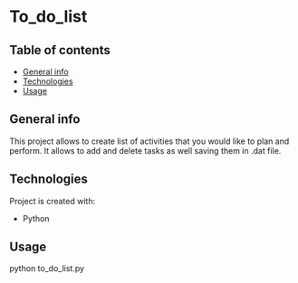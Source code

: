 # To_do_list
## Table of contents
* [General info](#general-info)
* [Technologies](#technologies)
* [Usage](#usage)

## General info
This project allows to create list of activities that you would like to plan and perform.
It allows to add and delete tasks as well saving them in .dat file.
	
## Technologies
Project is created with:
* Python
	
## Usage
python to_do_list.py
